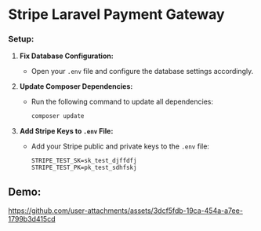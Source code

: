 # Stripe Laravel Payment Gateway

### Setup:

1. **Fix Database Configuration:**
   - Open your `.env` file and configure the database settings accordingly.

2. **Update Composer Dependencies:**
   - Run the following command to update all dependencies:
     ```bash
     composer update
     ```

3. **Add Stripe Keys to `.env` File:**
   - Add your Stripe public and private keys to the `.env` file:
     ```env
     STRIPE_TEST_SK=sk_test_djffdfj
     STRIPE_TEST_PK=pk_test_sdhfskj
     ```





## Demo:

https://github.com/user-attachments/assets/3dcf5fdb-19ca-454a-a7ee-1799b3d415cd

